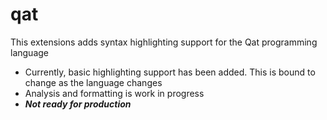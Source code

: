 # qat

This extensions adds syntax highlighting support for the Qat programming language

- Currently, basic highlighting support has been added. This is bound to change as the language changes
- Analysis and formatting is work in progress
- **_Not ready for production_**
